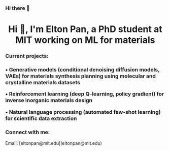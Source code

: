 ### Hi there 👋

<!--
**eltonpan/eltonpan** is a ✨ _special_ ✨ repository because its `README.md` (this file) appears on your GitHub profile.

# Here are some ideas to get you started:

#- 🔭 I’m currently working on ...
# - 🌱 I’m currently learning ...
#- 👯 I’m looking to collaborate on ...
#- 🤔 I’m looking for help with ...
#- 💬 Ask me about ...
#- 📫 How to reach me: ...
#- 😄 Pronouns: ...
#- ⚡ Fun fact: ...
# -->

<h1 align="center">Hi 👋, I'm Elton Pan, a PhD student at MIT working on ML for materials</h1>
<h3 align="left">Current projects:<h3 align="left">
  • Generative models (conditional denoising diffusion models, VAEs) for materials synthesis planning using molecular and crystalline materials datasets 
  
  • Reinforcement learning (deep Q-learning, policy gradient) for inverse inorganic materials design 
  
  • Natural language processing (automated few-shot learning) for scientific data extraction</h3>

<h3 align="left">Connect with me:</h3>
Email: [eltonpan@mit.edu](eltonpan@mit.edu)
